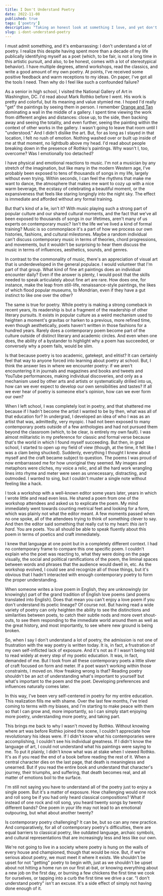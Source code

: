 ```yaml
---
title: I Don't Understand Poetry
date: 2022-11-08
published: true
tags: ['poetry']
description: "Taking an honest look at something I love, and yet don't fully understand."
slug: i-dont-understand-poetry
---
```


I must admit something, and it's embarrassing: I don't understand a lot of poetry. I realize this despite having spent more than a decade of my life publically identifying myself as a poet (which, to be fair, is not a long time in this artistic pursuit, and also, to be honest, comes with a lot of stereotypical behavior). I have multiple degrees, attend workshops, read the classics, and write a good amount of my own poetry. At points, I've received some positive feedback and warm receptions to my ideas. On paper, I've got all the tools I need. Then why do I feel like such a confounded failure?

As a senior in high school, I visited the National Gallery of Art in Washington, DC. I'd read about Mark Rothko before I went. His work is pretty and colorful, but its meaning and value stymied me. I hoped I'd really "get" the paintings by seeing them in person. I remember [Orange and Tan](https://www.nga.gov/content/ngaweb/collection/art-object-page.56350.html) dominating a wall in the middle of a gallery. I spent time viewing the work from different angles and distances: close up, to the side, then backing away and seeing the totality, and even further, seeing the painting within the context of other works in the gallery. I wasn't going to leave that room until I "understood." And I didn't dislike the art. But, for as long as I stayed in that location, I felt no rush of emotion. Nothing washed over or built up inside of me at that moment, no lightbulb above my head. I'd read about people breaking down in the presence of Rothko's paintings. Why wasn't I, too, overcome? Was I emotionally too detached?

I have physical and emotional reactions to music. I'm not a musician by any stretch of the imagination, but like many in the modern Western age, I've probably been exposed to tens of thousands of songs in my life, largely without even trying. Within seconds, I can feel the rhythms that make me want to dance, the atmosphere that makes me want to cozy up with a nice warm beverage, the ecstasy of celebrating a beautiful moment, or the expansiveness that feels like staring longingly into the night sky. The effect is immediate and afforded without any formal training.

But that's kind of a lie, isn't it? With music playing such a strong part of popular culture and our shared cultural moments, and the fact that we've all been exposed to thousands of songs in our lifetimes, aren't many of us experts on contemporary music? Isn't the life we've lived a kind of formal training? Music is so commonplace it's a part of how we process our own histories, fashions, and cultural milestones. Maybe a random individual can't discuss contemporary music in terms of theories, chord progressions, and movements, but it wouldn't be surprising to hear them discuss the music in terms of influences, aesthetics, sounds, and genres.

In contrast to the commonality of music, there's an appreciation of visual art that is underdeveloped in the general populace. I would volunteer that I'm part of that group. What kind of fine art paintings does an individual encounter daily? Even if the answer is plenty, I would posit that the skills needed to speak articulately about fine art are rare. How does one, for instance, make the leap from still-life, renaissance-style paintings, the likes of which flood popular museums, to Mondrian, even if they have a gut instinct to like one over the other?

The same is true for poetry. While poetry is making a strong comeback in recent years, its readership is but a fragment of the readership of other literary pursuits. It exists in popular culture as a weird mechanism used to heighten a moment's gravitas or harken to a previous, more refined time, even though aesthetically, poets haven't written in those fashions for a hundred years. Rarely does a contemporary poem become part of the culture outside of distinct literary and academic circles. And even when one does, the ability of a bystander to highlight why a poem has succeeded, or conversely why a poem fails, would be slim.

Is that because poetry is too academic, gatekept, and elitist? It can certainly feel that way to anyone forced into learning about poetry at school. But, I think the answer lies in where we encounter poetry: if we aren't encountering it in journals and magazines and books and tweets and YouTube performances, making individual discoveries, and only as a mechanism used by other arts and artists or systematically drilled into us, how can we ever expect to develop our own sensibilities and tastes? If all we ever hear of poetry is someone else's opinion, how can we ever form our own?

When I left school, I was completely lost in poetry, and that shattered me because if I hadn't become the artist I wanted to be by then, what was all of that education for? In undergrad, I developed an idea of who I was as an artist that was, admittedly, very myopic. I had not been exposed to many contemporary poets outside of a few anthologies and had not pursued them beyond the classroom (which, to be clear, is entirely my own fault). I was almost militaristic in my preference for classic and formal verse because that's the world in which I found myself succeeding. But then, in grad school, I started to open up my field of view (though, at the time, it felt like I was a clam being shucked). Suddenly, everything I thought I knew about myself and the craft became subject to question. The poems I was proud of now embarrassed me for how unoriginal they seemed. My images and metaphors were cliches, my voice a relic, and all the hard work wrangling lines into rhyme and meter were seen as unnecessary, distracting, and outmoded. I wanted to sing, but I couldn't muster a single note without feeling like a hack.

I took a workshop with a well-known editor some years later, years in which I wrote little and read even less. He shared a poem from one of the workshop attendees and asked us to explicate the poem. My mind immediately went towards counting metrical feet and looking for a form, which was plainly not what the editor meant. A few moments passed when no one spoke, all of the attendees trying to think of something clever to say. And then the editor said something that really cut to my heart: *this isn't hard*. You are poets. You all should be able to speak fluently about this poem in terms of poetics and craft immediately.

I knew that language at one point but in a completely different context. I had no contemporary frame to compare this one specific poem. I couldn't explain who the poet was reacting to, what they were doing on the page visually, the social and political ramifications of the poem, the liminal spaces between words and phrases that the audience would dwell in, etc. As the workshop evolved, I could see and recognize all of those things, but it's obvious that I hadn't interacted with enough contemporary poetry to form the proper understanding.

When someone writes a love poem in English, they are unknowingly (or knowingly) part of the grand tradition of English love poems (and poems translated into English). Does that mean you can't enjoy a love poem if you don't understand its poetic lineage? Of course not. But having read a wide variety of poetry can only heighten the ability to see the distinctions and similarities between poets, to catch their subtle nods and more overt shout-outs, to see them responding to the immediate world around them as well as the great history, and most importantly, to see where new ground is being broken.

So, when I say I don't understand a lot of poetry, the admission is not one of frustration with the way poetry is written today. It is, in fact, a frustration of my own self-inflicted lack of exposure. And it's not as if I wasn't being told to read widely at every step of my poetic education. It was, in fact, demanded of me. But I took from all these contemporary poets a little sliver of craft focused on form and meter. If a poet wasn't working within those constraints, I moved on. How freaking wrong is that? Reading poetry shouldn't be an act of understanding what's important to yourself but what's important to the poem and the poet. Developing preferences and influences naturally comes later.

In this way, I've been very self-centered in poetry for my entire education. This realization fills me with shame. Over the last few months, I've tried coming to terms with my biases, and I'm starting to make peace with them so that I can grow and, more importantly, so I can simply start enjoying more poetry, understanding more poetry, and taking part.

This brings me back to why I wasn't moved by Rothko. Without knowing where art was before Rothko joined the scene, I couldn't appreciate how revolutionary his ideas were. If I didn't know what his contemporaries were accomplishing, I couldn't see his individual greatness. If I didn't know the language of art, I could not understand what his paintings were saying to me. To put it plainly, I didn't know what was at stake when I viewed Rothko. It's as if you read the end of a book before reading the rest of it. When a central character dies on the last page, that death is meaningless and unearned. But if you read the entire book and understand that character's journey, their triumphs, and suffering, that death becomes real, and all matter of emotions boil to the surface.

I'm still not saying you have to understand all of the poetry just to enjoy a single poem. But it's a matter of exposure. How challenging would one rock and roll song be if you had only heard classical compositions? What if instead of one rock and roll song, you heard twenty songs by twenty different bands? One poem in your life may not lead to an emotional outpouring, but what about another twenty?

Is contemporary poetry challenging? It can be, but so can any new practice. And comparatively, for all of contemporary poetry's difficulties, there are equal barriers to classical poetry, like outdated language, archaic symbols, and cultural representations that are increasingly less and less like our own.

We're not going to live in a society where poetry is hung on the walls of every house and championed, though that would be nice. But, if we're serious about poetry, we must meet it where it exists. We shouldn't be upset for not "getting" poetry to begin with, just as we shouldn't be upset about not hitting a home run on our first at-bat, or knowing everything about a new job on the first day, or burning a few chickens the first time we cook for ourselves, or tapping into a curb the first time we drive a car. "I don't understand poetry" isn't an excuse. It's a side effect of simply not having done enough of it.